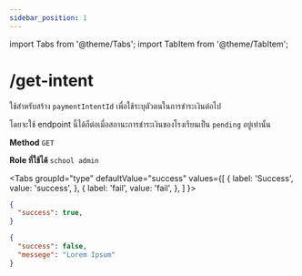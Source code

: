 ```yaml
---
sidebar_position: 1
---
```


import Tabs from '@theme/Tabs';
import TabItem from '@theme/TabItem';

# /get-intent


ใช้สำหรับสร้าง `paymentIntentId` เพื่อใช้ระบุตัวตนในการชำระเงินต่อไป

โดยจะใช้ endpoint นี้ได้ก็ต่อเมื่อสถานะการชำระเงินของโรงเรียนเป็น `pending` อยู่เท่านั้น

**Method** `GET`

**Role ที่ใช้ได้** `school admin`


<Tabs
  groupId="type"
  defaultValue="success"
  values={[
    { label: 'Success', value: 'success', },
    { label: 'fail', value: 'fail', },
  ]
}>

<TabItem value="success">

```json title="Response"
{
  "success": true,
}
```
</TabItem>

<TabItem value="fail">

```json title="Response"
{
  "success": false,
  "messege": "Lorem Ipsum"
}
```
</TabItem>


</Tabs>